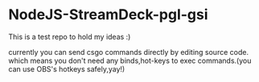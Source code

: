 # NodeJS-StreamDeck-pgl-gsi
This is a test repo to hold my ideas :)  

currently you can send csgo commands directly by editing source code.  
which means you don't need any binds,hot-keys to exec commands.(you can use OBS's hotkeys safely,yay!)  
